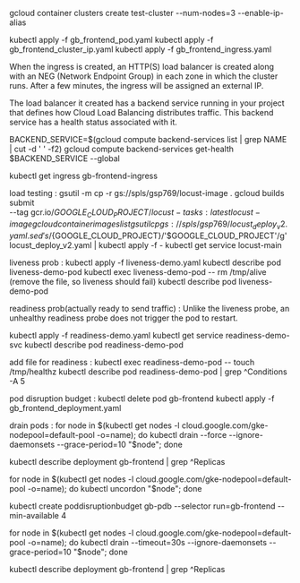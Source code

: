 gcloud container clusters create test-cluster --num-nodes=3  --enable-ip-alias

kubectl apply -f gb_frontend_pod.yaml
kubectl apply -f gb_frontend_cluster_ip.yaml
kubectl apply -f gb_frontend_ingress.yaml

When the ingress is created, an HTTP(S) load balancer is created along with an NEG (Network Endpoint Group) in each zone in which the cluster runs. After a few minutes, the ingress will be assigned an external IP.

The load balancer it created has a backend service running in your project that defines how Cloud Load Balancing distributes traffic. This backend service has a health status associated with it.


BACKEND_SERVICE=$(gcloud compute backend-services list | grep NAME | cut -d ' ' -f2)
gcloud compute backend-services get-health $BACKEND_SERVICE --global

kubectl get ingress gb-frontend-ingress

load testing : 
gsutil -m cp -r gs://spls/gsp769/locust-image .
gcloud builds submit \
    --tag gcr.io/${GOOGLE_CLOUD_PROJECT}/locust-tasks:latest locust-image
gcloud container images list
gsutil cp gs://spls/gsp769/locust_deploy_v2.yaml .
sed 's/${GOOGLE_CLOUD_PROJECT}/'$GOOGLE_CLOUD_PROJECT'/g' locust_deploy_v2.yaml | kubectl apply -f -
kubectl get service locust-main

liveness prob : 
kubectl apply -f liveness-demo.yaml
kubectl describe pod liveness-demo-pod
kubectl exec liveness-demo-pod -- rm /tmp/alive (remove the file, so liveness should fail)
kubectl describe pod liveness-demo-pod

readiness prob(actually ready to send traffic) :
Unlike the liveness probe, an unhealthy readiness probe does not trigger the pod to restart.

kubectl apply -f readiness-demo.yaml
kubectl get service readiness-demo-svc
kubectl describe pod readiness-demo-pod

add file for readiness : 
kubectl exec readiness-demo-pod -- touch /tmp/healthz
kubectl describe pod readiness-demo-pod | grep ^Conditions -A 5

pod disruption budget : 
kubectl delete pod gb-frontend
kubectl apply -f gb_frontend_deployment.yaml

drain pods : 
for node in $(kubectl get nodes -l cloud.google.com/gke-nodepool=default-pool -o=name); do
  kubectl drain --force --ignore-daemonsets --grace-period=10 "$node";
done

kubectl describe deployment gb-frontend | grep ^Replicas

for node in $(kubectl get nodes -l cloud.google.com/gke-nodepool=default-pool -o=name); do
  kubectl uncordon "$node";
done

kubectl create poddisruptionbudget gb-pdb --selector run=gb-frontend --min-available 4

for node in $(kubectl get nodes -l cloud.google.com/gke-nodepool=default-pool -o=name); do
  kubectl drain --timeout=30s --ignore-daemonsets --grace-period=10 "$node";
done

kubectl describe deployment gb-frontend | grep ^Replicas